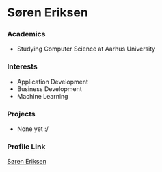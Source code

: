 # Søren Eriksen

### Academics

- Studying Computer Science at Aarhus University

### Interests

- Application Development
- Business Development
- Machine Learning

### Projects

- None yet :/

### Profile Link

[Søren Eriksen](https://github.com/soer7022)